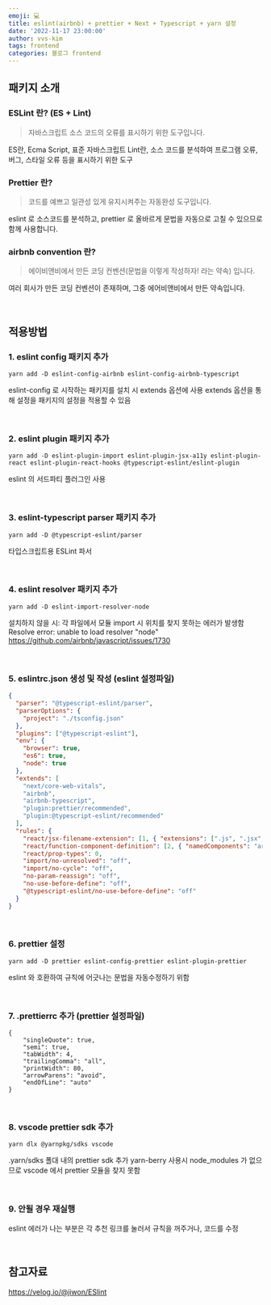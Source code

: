 ```yaml
---
emoji: 💻
title: eslint(airbnb) + prettier + Next + Typescript + yarn 설정
date: '2022-11-17 23:00:00'
author: vvs-kim
tags: frontend
categories: 블로그 frontend
---
```


## 패키지 소개

### ESLint 란? (ES + Lint)

> 자바스크립트 소스 코드의 오류를 표시하기 위한 도구입니다.

ES란, Ecma Script, 표준 자바스크립트
Lint란, 소스 코드를 분석하여 프로그램 오류, 버그, 스타일 오류 등을 표시하기 위한 도구

### Prettier 란?

> 코드를 예쁘고 일관성 있게 유지시켜주는 자동완성 도구입니다.

eslint 로 소스코드를 분석하고,
prettier 로 올바르게 문법을 자동으로 고칠 수 있으므로 함께 사용합니다.

### airbnb convention 란?

> 에이비앤비에서 만든 코딩 컨벤션(문법을 이렇게 작성하자! 라는 약속) 입니다.

여러 회사가 만든 코딩 컨벤션이 존재하며, 그중 에어비앤비에서 만든 약속입니다.

<br />

## 적용방법

### 1. eslint config 패키지 추가

```
yarn add -D eslint-config-airbnb eslint-config-airbnb-typescript
```

eslint-config 로 시작하는 패키지를 설치 시 extends 옵션에 사용
extends 옵션을 통해 설정을 패키지의 설정을 적용할 수 있음

<br />

### 2. eslint plugin 패키지 추가

```
yarn add -D eslint-plugin-import eslint-plugin-jsx-a11y eslint-plugin-react eslint-plugin-react-hooks @typescript-eslint/eslint-plugin
```

eslint 의 서드파티 플러그인 사용

<br />

### 3. eslint-typescript parser 패키지 추가

```
yarn add -D @typescript-eslint/parser
```

타입스크립트용 ESLint 파서

<br />

### 4. eslint resolver 패키지 추가

```
yarn add -D eslint-import-resolver-node
```

설치하지 않을 시: 각 파일에서 모듈 import 시 위치를 찾지 못하는 에러가 발생함
Resolve error: unable to load resolver "node" https://github.com/airbnb/javascript/issues/1730

<br />

### 5. eslintrc.json 생성 및 작성 (eslint 설정파일)

```json
{
  "parser": "@typescript-eslint/parser",
  "parserOptions": {
    "project": "./tsconfig.json"
  },
  "plugins": ["@typescript-eslint"],
  "env": {
    "browser": true,
    "es6": true,
    "node": true
  },
  "extends": [
    "next/core-web-vitals",
    "airbnb",
    "airbnb-typescript",
    "plugin:prettier/recommended",
    "plugin:@typescript-eslint/recommended"
  ],
  "rules": {
    "react/jsx-filename-extension": [1, { "extensions": [".js", ".jsx", ".ts", ".tsx"] }],
    "react/function-component-definition": [2, { "namedComponents": "arrow-function" }],
    "react/prop-types": 0,
    "import/no-unresolved": "off",
    "import/no-cycle": "off",
    "no-param-reassign": "off",
    "no-use-before-define": "off",
    "@typescript-eslint/no-use-before-define": "off"
  }
}
```

<br />

### 6. prettier 설정

```
yarn add -D prettier eslint-config-prettier eslint-plugin-prettier
```

eslint 와 호환하여 규칙에 어긋나는 문법을 자동수정하기 위함

<br />

### 7. .prettierrc 추가 (prettier 설정파일)

```
{
    "singleQuote": true,
    "semi": true,
    "tabWidth": 4,
    "trailingComma": "all",
    "printWidth": 80,
    "arrowParens": "avoid",
    "endOfLine": "auto"
}
```

<br />

### 8. vscode prettier sdk 추가

```
yarn dlx @yarnpkg/sdks vscode
```

.yarn/sdks 폴대 내의 prettier sdk 추가
yarn-berry 사용시 node_modules 가 없으므로 vscode 에서 prettier 모듈을 찾지 못함

<br />

### 9. 안될 경우 재실행

eslint 에러가 나는 부분은 각 추천 링크를 눌러서 규칙을 꺼주거나, 코드를 수정

<br />

## 참고자료

https://velog.io/@jiwon/ESlint

```toc

```
